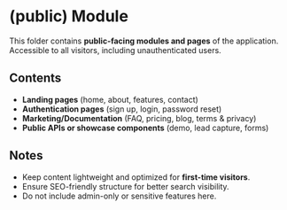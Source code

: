 # (public) Module

This folder contains **public-facing modules and pages** of the application.  
Accessible to all visitors, including unauthenticated users.

## Contents
- **Landing pages** (home, about, features, contact)
- **Authentication pages** (sign up, login, password reset)
- **Marketing/Documentation** (FAQ, pricing, blog, terms & privacy)
- **Public APIs or showcase components** (demo, lead capture, forms)

## Notes
- Keep content lightweight and optimized for **first-time visitors**.
- Ensure SEO-friendly structure for better search visibility.
- Do not include admin-only or sensitive features here.
